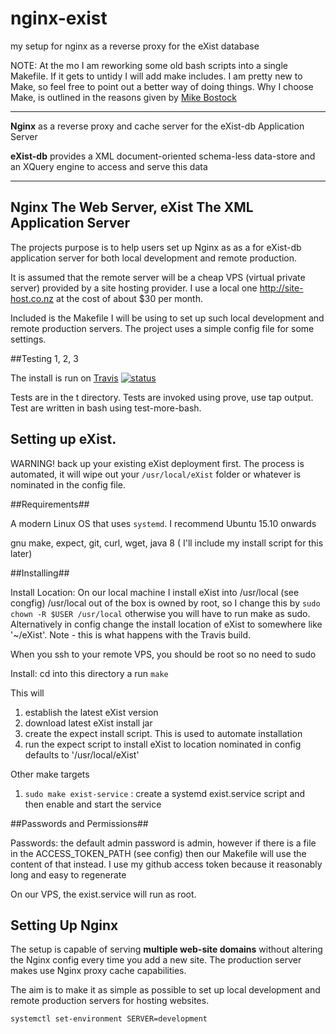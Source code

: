 # nginx-exist
my setup for nginx as a reverse proxy for the  eXist database

NOTE: At the mo I am reworking some old bash scripts into a single Makefile.
If it gets to untidy I will add make includes. I am pretty new to Make, so feel
free to point out a better way of doing things.  Why I choose Make, is outlined in
the reasons given by [Mike Bostock](http://bost.ocks.org/mike/make/)

---------------------------------------------------------------------------------

**Nginx** as a reverse proxy and cache server for the eXist-db Application
Server

**eXist-db** provides a XML document-oriented schema-less data-store and an
XQuery engine to access and serve this data

-------------------------------------------------------------------------------

Nginx The Web Server, eXist The XML Application Server
------------------------------------------------------

The projects purpose is to help users set up Nginx as as a for eXist-db
application server for both local development and remote production.

It is assumed that the remote server will be a cheap VPS (virtual private
server) provided by a site hosting provider. I use a local one
<http://site-host.co.nz> at the cost of about $30 per month.

Included is the Makefile I will be using to set up such local development
and remote production servers. The project uses a simple config file for some
settings.

##Testing 1, 2, 3

The install is run on [Travis](https://travis-ci.org/grantmacken/nginx-exist)
 [![status](https://travis-ci.org/grantmacken/nginx-exist.svg)](
 https://travis-ci.org/grantmacken/nginx-exist )

Tests are in the t directory. Tests are invoked using prove, use tap output.
Test are written in bash using test-more-bash. 

Setting up eXist.
-----------------

WARNING!
back up your existing eXist deployment first.
The process is automated, it will wipe out your  `/usr/local/eXist` folder or
whatever is nominated in the config file.

##Requirements##

A modern Linux OS that uses `systemd`. I recommend  Ubuntu  15.10 onwards

gnu make, expect, git, curl, wget, java 8 ( I'll include my install script for this later)

##Installing##

 Install Location: On our local machine I install eXist into /usr/local (see congfig)
 /usr/local out of the box is owned by root, so I change this by `sudo chown -R $USER /usr/local`  otherwise you will have to run make as sudo. Alternatively in config change the install location of eXist to somewhere like '~/eXist'.
Note - this is what happens with the Travis build.

 When you ssh to your remote VPS, you should be root so no need to sudo

Install: cd into this directory a run `make`

This will

1. establish the latest eXist version
2. download latest eXist install jar
3. create the expect install script. This is used to automate installation
4. run the expect script to install eXist to location nominated in config
   defaults to '/usr/local/eXist'

Other make targets

1. `sudo make exist-service` :  create a systemd exist.service script and then enable and start the service

##Passwords and Permissions##

Passwords: the default admin password is admin, however if there is a file in the ACCESS_TOKEN_PATH (see config) then our Makefile will use the content of that instead. I use my github access token because it reasonably long and easy to regenerate

On our VPS, the exist.service will run as root.

Setting Up Nginx
----------------

The setup is capable of serving **multiple web-site domains** without altering the Nginx config every time you add a new site. The production server makes use Nginx proxy cache capabilities.

The aim is to make it as simple as possible to set up local development and
remote production servers for hosting websites.

`systemctl set-environment SERVER=development`
